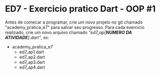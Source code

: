 # ED7 - Exercicio pratico Dart - OOP #1

Antes de comecar a programar, crie um novo projeto no git chamado "academy_pratica_e7" para salvar seu progresso. Para
cada exercicio realizado, crie um novo arquivo chamado _"ed7_ap[**NUMERO DA ATIVIDADE**].dart"_, ex:

- academy_pratica_e7
    - ed7_ap1.dart
    - ed7_ap2.dart
    - ed7_ap3.dart
    - ed7_ap4.dart
